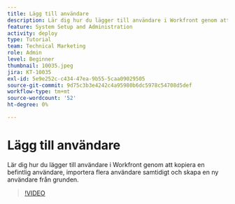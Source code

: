 ```yaml
---
title: Lägg till användare
description: Lär dig hur du lägger till användare i Workfront genom att kopiera en befintlig användare, importera flera användare samtidigt och skapa en ny användare från grunden.
feature: System Setup and Administration
activity: deploy
type: Tutorial
team: Technical Marketing
role: Admin
level: Beginner
thumbnail: 10035.jpeg
jira: KT-10035
exl-id: 5e9e252c-c434-47ea-9b55-5caa09029505
source-git-commit: 9d75c3b3e4242c4a95980b6dc5978c54708d5def
workflow-type: tm+mt
source-wordcount: '52'
ht-degree: 0%

---
```


# Lägg till användare

Lär dig hur du lägger till användare i Workfront genom att kopiera en befintlig användare, importera flera användare samtidigt och skapa en ny användare från grunden.

>[!VIDEO](https://video.tv.adobe.com/v/3427085/?quality=12&learn=on)

